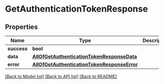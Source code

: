 # GetAuthenticationTokenResponse

## Properties
Name | Type | Description | Notes
------------ | ------------- | ------------- | -------------
**success** | **bool** |  | [optional] 
**data** | [**AllOfGetAuthenticationTokenResponseData**](AllOfGetAuthenticationTokenResponseData.md) |  | [optional] 
**error** | [**AllOfGetAuthenticationTokenResponseError**](AllOfGetAuthenticationTokenResponseError.md) |  | [optional] 

[[Back to Model list]](../../README.md#documentation-for-models) [[Back to API list]](../../README.md#documentation-for-api-endpoints) [[Back to README]](../../README.md)

